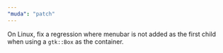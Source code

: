 ```yaml
---
"muda": "patch"
---
```


On Linux, fix a regression where menubar is not added as the first child when using a `gtk::Box` as the container.
